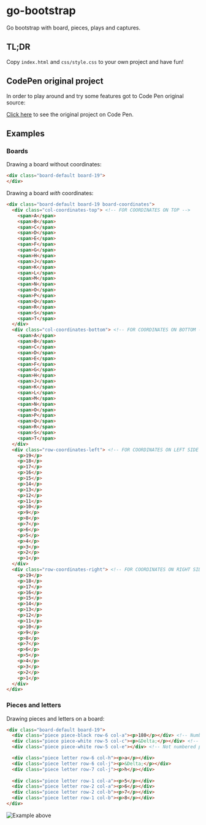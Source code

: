 # go-bootstrap
Go bootstrap with board, pieces, plays and captures.

## TL;DR

Copy `index.html` and `css/style.css` to your own project and have fun!

## CodePen original project

In order to play around and try some features got to Code Pen original source: 

[Click here](https://codepen.io/ricalamino/pen/zawmdL) to see the original project on Code Pen.

## Examples

### Boards

Drawing a board without coordinates:

```HTML
<div class="board-default board-19">
</div>
```

Drawing a board _with_ coordinates:

```HTML
<div class="board-default board-19 board-coordinates">
  <div class="col-coordinates-top"> <!-- FOR COORDINATES ON TOP -->
    <span>A</span>
    <span>B</span>
    <span>C</span>
    <span>D</span>
    <span>E</span>
    <span>F</span>
    <span>G</span>
    <span>H</span>
    <span>J</span>
    <span>K</span>
    <span>L</span>
    <span>M</span>
    <span>N</span>
    <span>O</span>
    <span>P</span>
    <span>Q</span>
    <span>R</span>
    <span>S</span>
    <span>T</span>
  </div>
  <div class="col-coordinates-bottom"> <!-- FOR COORDINATES ON BOTTOM -->
    <span>A</span>
    <span>B</span>
    <span>C</span>
    <span>D</span>
    <span>E</span>
    <span>F</span>
    <span>G</span>
    <span>H</span>
    <span>J</span>
    <span>K</span>
    <span>L</span>
    <span>M</span>
    <span>N</span>
    <span>O</span>
    <span>P</span>
    <span>Q</span>
    <span>R</span>
    <span>S</span>
    <span>T</span>
  </div>
  <div class="row-coordinates-left"> <!-- FOR COORDINATES ON LEFT SIDE -->
    <p>19</p>
    <p>18</p>
    <p>17</p>
    <p>16</p>
    <p>15</p>
    <p>14</p>
    <p>13</p>
    <p>12</p>
    <p>11</p>
    <p>10</p>
    <p>9</p>
    <p>8</p>
    <p>7</p>
    <p>6</p>
    <p>5</p>
    <p>4</p>
    <p>3</p>
    <p>2</p>
    <p>1</p>
  </div>
  <div class="row-coordinates-right"> <!-- FOR COORDINATES ON RIGHT SIDE -->
    <p>19</p>
    <p>18</p>
    <p>17</p>
    <p>16</p>
    <p>15</p>
    <p>14</p>
    <p>13</p>
    <p>12</p>
    <p>11</p>
    <p>10</p>
    <p>9</p>
    <p>8</p>
    <p>7</p>
    <p>6</p>
    <p>5</p>
    <p>4</p>
    <p>3</p>
    <p>2</p>
    <p>1</p>
  </div>
</div>
```

### Pieces and letters

Drawing pieces and letters on a board:

```HTML
<div class="board-default board-19">
  <div class="piece piece-black row-6 col-a"><p>180</p></div> <!-- Numbered piece -->
  <div class="piece piece-white row-5 col-c"><p>&Delta;</p></div> <!-- Symbol piece -->
  <div class="piece piece-white row-5 col-e"></div> <!-- Not numbered piece -->

  <div class="piece letter row-6 col-h"><p>a</p></div>
  <div class="piece letter row-6 col-j"><p>&Delta;</p></div>
  <div class="piece letter row-7 col-j"><p>h</p></div>
  
  <div class="piece letter row-1 col-a"><p>5</p></div>
  <div class="piece letter row-2 col-a"><p>6</p></div>
  <div class="piece letter row-2 col-b"><p>7</p></div>
  <div class="piece letter row-1 col-b"><p>8</p></div>
</div>
```
![Example above](https://github.com/ricalamino/go-bootstrap/tree/master/examples/assets/example_1.png "Result of the above code")




